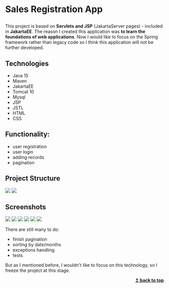 # Sales Registration App <p id="top"></p>
 
This project is based on **Servlets and JSP** (JakartaServer pages) - included in **JakartaEE**.
The reason I created this application was **to learn the foundations of web applications**.
Now I would like to focus on the Spring framework rather than legacy code so I think this application will not be further developed.

## Technologies
* Java 15
* Maven
* JakartaEE
* Tomcat 10
* Mysql
* JSP
* JSTL
* HTML
* CSS



## Functionality:
* user registration
* user login
* adding records
* pagination

## Project Structure
![](readme-images/project-structure0.png)
![](readme-images/project-structure1.png)

## Screenshots
![](readme-images/sl-page0.png)
![](readme-images/sl-page1.png)
![](readme-images/sl-page2.png)
![](readme-images/sl-page3.png)
![](readme-images/sl-page4.png)
![](readme-images/sl-page5.png)

There are still many to do:
* finish pagination 
* sorting by date/months
* exceptions handling
* tests

But as I mentioned before, I wouldn't like to focus on this technology, so I freeze the project at this stage.
<br/>
<div align="right">
    <b><a href="#top">↥ back to top</a></b>
</div>
<br/>